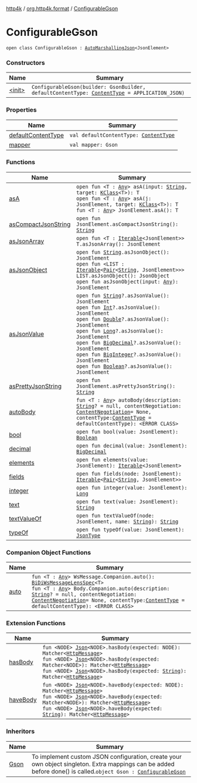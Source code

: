 [http4k](../../index.md) / [org.http4k.format](../index.md) / [ConfigurableGson](./index.md)

# ConfigurableGson

`open class ConfigurableGson : `[`AutoMarshallingJson`](../-auto-marshalling-json/index.md)`<JsonElement>`

### Constructors

| Name | Summary |
|---|---|
| [&lt;init&gt;](-init-.md) | `ConfigurableGson(builder: GsonBuilder, defaultContentType: `[`ContentType`](../../org.http4k.core/-content-type/index.md)` = APPLICATION_JSON)` |

### Properties

| Name | Summary |
|---|---|
| [defaultContentType](default-content-type.md) | `val defaultContentType: `[`ContentType`](../../org.http4k.core/-content-type/index.md) |
| [mapper](mapper.md) | `val mapper: Gson` |

### Functions

| Name | Summary |
|---|---|
| [asA](as-a.md) | `open fun <T : `[`Any`](https://kotlinlang.org/api/latest/jvm/stdlib/kotlin/-any/index.html)`> asA(input: `[`String`](https://kotlinlang.org/api/latest/jvm/stdlib/kotlin/-string/index.html)`, target: `[`KClass`](https://kotlinlang.org/api/latest/jvm/stdlib/kotlin.reflect/-k-class/index.html)`<T>): T`<br>`open fun <T : `[`Any`](https://kotlinlang.org/api/latest/jvm/stdlib/kotlin/-any/index.html)`> asA(j: JsonElement, target: `[`KClass`](https://kotlinlang.org/api/latest/jvm/stdlib/kotlin.reflect/-k-class/index.html)`<T>): T`<br>`fun <T : `[`Any`](https://kotlinlang.org/api/latest/jvm/stdlib/kotlin/-any/index.html)`> JsonElement.asA(): T` |
| [asCompactJsonString](as-compact-json-string.md) | `open fun JsonElement.asCompactJsonString(): `[`String`](https://kotlinlang.org/api/latest/jvm/stdlib/kotlin/-string/index.html) |
| [asJsonArray](as-json-array.md) | `open fun <T : `[`Iterable`](https://kotlinlang.org/api/latest/jvm/stdlib/kotlin.collections/-iterable/index.html)`<JsonElement>> T.asJsonArray(): JsonElement` |
| [asJsonObject](as-json-object.md) | `open fun `[`String`](https://kotlinlang.org/api/latest/jvm/stdlib/kotlin/-string/index.html)`.asJsonObject(): JsonElement`<br>`open fun <LIST : `[`Iterable`](https://kotlinlang.org/api/latest/jvm/stdlib/kotlin.collections/-iterable/index.html)`<`[`Pair`](https://kotlinlang.org/api/latest/jvm/stdlib/kotlin/-pair/index.html)`<`[`String`](https://kotlinlang.org/api/latest/jvm/stdlib/kotlin/-string/index.html)`, JsonElement>>> LIST.asJsonObject(): JsonObject`<br>`open fun asJsonObject(input: `[`Any`](https://kotlinlang.org/api/latest/jvm/stdlib/kotlin/-any/index.html)`): JsonElement` |
| [asJsonValue](as-json-value.md) | `open fun `[`String`](https://kotlinlang.org/api/latest/jvm/stdlib/kotlin/-string/index.html)`?.asJsonValue(): JsonElement`<br>`open fun `[`Int`](https://kotlinlang.org/api/latest/jvm/stdlib/kotlin/-int/index.html)`?.asJsonValue(): JsonElement`<br>`open fun `[`Double`](https://kotlinlang.org/api/latest/jvm/stdlib/kotlin/-double/index.html)`?.asJsonValue(): JsonElement`<br>`open fun `[`Long`](https://kotlinlang.org/api/latest/jvm/stdlib/kotlin/-long/index.html)`?.asJsonValue(): JsonElement`<br>`open fun `[`BigDecimal`](https://docs.oracle.com/javase/9/docs/api/java/math/BigDecimal.html)`?.asJsonValue(): JsonElement`<br>`open fun `[`BigInteger`](https://docs.oracle.com/javase/9/docs/api/java/math/BigInteger.html)`?.asJsonValue(): JsonElement`<br>`open fun `[`Boolean`](https://kotlinlang.org/api/latest/jvm/stdlib/kotlin/-boolean/index.html)`?.asJsonValue(): JsonElement` |
| [asPrettyJsonString](as-pretty-json-string.md) | `open fun JsonElement.asPrettyJsonString(): `[`String`](https://kotlinlang.org/api/latest/jvm/stdlib/kotlin/-string/index.html) |
| [autoBody](auto-body.md) | `fun <T : `[`Any`](https://kotlinlang.org/api/latest/jvm/stdlib/kotlin/-any/index.html)`> autoBody(description: `[`String`](https://kotlinlang.org/api/latest/jvm/stdlib/kotlin/-string/index.html)`? = null, contentNegotiation: `[`ContentNegotiation`](../../org.http4k.lens/-content-negotiation/index.md)` = None, contentType: `[`ContentType`](../../org.http4k.core/-content-type/index.md)` = defaultContentType): <ERROR CLASS>` |
| [bool](bool.md) | `open fun bool(value: JsonElement): `[`Boolean`](https://kotlinlang.org/api/latest/jvm/stdlib/kotlin/-boolean/index.html) |
| [decimal](decimal.md) | `open fun decimal(value: JsonElement): `[`BigDecimal`](https://docs.oracle.com/javase/9/docs/api/java/math/BigDecimal.html) |
| [elements](elements.md) | `open fun elements(value: JsonElement): `[`Iterable`](https://kotlinlang.org/api/latest/jvm/stdlib/kotlin.collections/-iterable/index.html)`<JsonElement>` |
| [fields](fields.md) | `open fun fields(node: JsonElement): `[`Iterable`](https://kotlinlang.org/api/latest/jvm/stdlib/kotlin.collections/-iterable/index.html)`<`[`Pair`](https://kotlinlang.org/api/latest/jvm/stdlib/kotlin/-pair/index.html)`<`[`String`](https://kotlinlang.org/api/latest/jvm/stdlib/kotlin/-string/index.html)`, JsonElement>>` |
| [integer](integer.md) | `open fun integer(value: JsonElement): `[`Long`](https://kotlinlang.org/api/latest/jvm/stdlib/kotlin/-long/index.html) |
| [text](text.md) | `open fun text(value: JsonElement): `[`String`](https://kotlinlang.org/api/latest/jvm/stdlib/kotlin/-string/index.html) |
| [textValueOf](text-value-of.md) | `open fun textValueOf(node: JsonElement, name: `[`String`](https://kotlinlang.org/api/latest/jvm/stdlib/kotlin/-string/index.html)`): `[`String`](https://kotlinlang.org/api/latest/jvm/stdlib/kotlin/-string/index.html) |
| [typeOf](type-of.md) | `open fun typeOf(value: JsonElement): `[`JsonType`](../-json-type/index.md) |

### Companion Object Functions

| Name | Summary |
|---|---|
| [auto](auto.md) | `fun <T : `[`Any`](https://kotlinlang.org/api/latest/jvm/stdlib/kotlin/-any/index.html)`> WsMessage.Companion.auto(): `[`BiDiWsMessageLensSpec`](../../org.http4k.lens/-bi-di-ws-message-lens-spec/index.md)`<T>`<br>`fun <T : `[`Any`](https://kotlinlang.org/api/latest/jvm/stdlib/kotlin/-any/index.html)`> Body.Companion.auto(description: `[`String`](https://kotlinlang.org/api/latest/jvm/stdlib/kotlin/-string/index.html)`? = null, contentNegotiation: `[`ContentNegotiation`](../../org.http4k.lens/-content-negotiation/index.md)` = None, contentType: `[`ContentType`](../../org.http4k.core/-content-type/index.md)` = defaultContentType): <ERROR CLASS>` |

### Extension Functions

| Name | Summary |
|---|---|
| [hasBody](../../org.http4k.hamkrest/has-body.md) | `fun <NODE> `[`Json`](../-json/index.md)`<NODE>.hasBody(expected: NODE): Matcher<`[`HttpMessage`](../../org.http4k.core/-http-message/index.md)`>`<br>`fun <NODE> `[`Json`](../-json/index.md)`<NODE>.hasBody(expected: Matcher<NODE>): Matcher<`[`HttpMessage`](../../org.http4k.core/-http-message/index.md)`>`<br>`fun <NODE> `[`Json`](../-json/index.md)`<NODE>.hasBody(expected: `[`String`](https://kotlinlang.org/api/latest/jvm/stdlib/kotlin/-string/index.html)`): Matcher<`[`HttpMessage`](../../org.http4k.core/-http-message/index.md)`>` |
| [haveBody](../../org.http4k.kotest/have-body.md) | `fun <NODE> `[`Json`](../-json/index.md)`<NODE>.haveBody(expected: NODE): Matcher<`[`HttpMessage`](../../org.http4k.core/-http-message/index.md)`>`<br>`fun <NODE> `[`Json`](../-json/index.md)`<NODE>.haveBody(expected: Matcher<NODE>): Matcher<`[`HttpMessage`](../../org.http4k.core/-http-message/index.md)`>`<br>`fun <NODE> `[`Json`](../-json/index.md)`<NODE>.haveBody(expected: `[`String`](https://kotlinlang.org/api/latest/jvm/stdlib/kotlin/-string/index.html)`): Matcher<`[`HttpMessage`](../../org.http4k.core/-http-message/index.md)`>` |

### Inheritors

| Name | Summary |
|---|---|
| [Gson](../-gson.md) | To implement custom JSON configuration, create your own object singleton. Extra mappings can be added before done() is called.`object Gson : `[`ConfigurableGson`](./index.md) |
